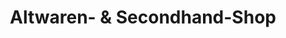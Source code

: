 ---
title: "Altwaren- & Secondhand-Shop"
url: /wien/altwaren-und-secondhand-shop/
shop: Antiquitäten
---